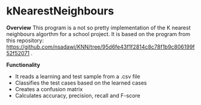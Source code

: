 # kNearestNeighbours

**Overview**
This program is a not so pretty implementation of the K nearest neighbours algorthm for a school project. It is based on the program from this repository: 
https://github.com/nsadawi/KNN/tree/95d6fe43f1f2814c8c78f1b9c806199f52f52071 .

**Functionality**
* It reads a learning and test sample from a .csv file
* Classifies the test cases based on the learned cases
* Creates a confusion matrix
* Calculates accuracy, precision, recall and F-score

